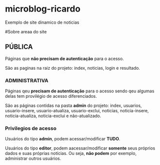 # microblog-ricardo
 Exemplo de site dinamico de noticias

#Sobre areaa do site

## PÚBLICA

Páginas que **não precisam de autenticação** para o acesso.

São as paginas na  raiz do projeto: index, noticias, login e resultado.


### ADMINISTRATIVA

Páginas qeu **precisam de autenticação** para o acesso sendo qeu algumas delas 
tem provilégio de acesso diferenciados.

São as páginas contidas na pasta **admin** do projeto:
index, usuarios, usuario-insere, usuario-atualiza, usuario-exclui, noticias, noticia-insere, noticia-atualiza, noticia-exclui e não-atualizado.

### Privilegios de acesso

Usuários do tipo **admin**, podem acessar/modificar **TUDO**.

Usuários do tipo **editor**, podem aacessar/modificar **somente** seus próprios
dados e suas próprias notícias. Ou seja, **não podem** por exemplo, administrar outros usuários.
